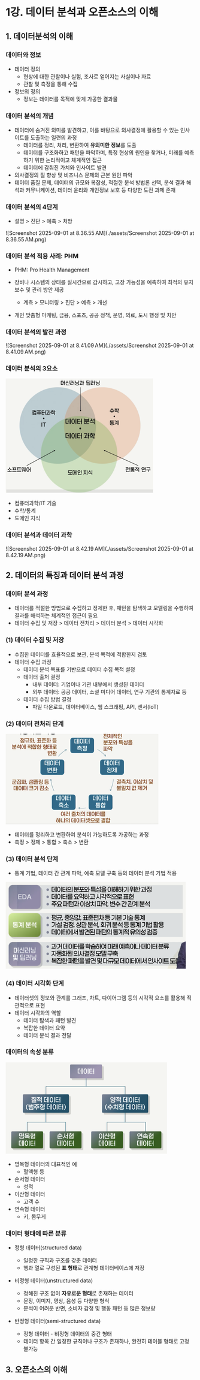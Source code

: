 # 1강. 데이터 분석과 오픈소스의 이해

## 1. 데이터분석의 이해

### 데이터와 정보

- 데이터 정의
  - 현상에 대한 관찰이나 실험, 조사로 얻어지는 사실이나 자료
  - 관찰 및 측정을 통해 수집
- 정보의 정의
  - 정보는 데이터를 목적에 맞게 가공한 결과물



### 데이터 분석의 개념

- 데이터에 숨겨진 의미를 발견하고, 이를 바탕으로 의사결정에 활용할 수 있는 인사이트를 도출하는 일련의 과정
  - 데이터를 정리, 처리, 변환하여 **유의미한 정보**를 도출
  - 데이터를 구조화하고 패턴을 파악하며, 특정 현상의 원인을 찾거나, 미래를 예측하기 위한 논리적이고 체계적인 접근
  - 데이터에 감춰진 가치와 인사이트 발견
- 의사결정의 질 향상 및 비즈니스 문제의 근본 원인 파악
- 데이터 품질 문제, 데이터의 규모와 복잡성, 적절한 분석 방법론 선택, 분석 결과 해석과 커뮤니케이션, 데이터 윤리와 개인정보 보호 등 다양한 도전 과제 존재



### 데이터 분석의 4단계

- 설명 > 진단 > 예측 > 처방

![Screenshot 2025-09-01 at 8.36.55 AM](./assets/Screenshot 2025-09-01 at 8.36.55 AM.png)



### 데이터 분석 적용 사례: PHM

- PHM: Pro Health Management
- 장비나 시스템의 상태를 실시간으로 감시하고, 고장 가능성을 예측하여 최적의 유지보수 및 관리 방안 제공
  - 계측 > 모니터링 > 진단 > 예측 > 개선

- 개인 맞춤형 마케팅, 금융, 스포츠, 공공 정책, 운영, 의료, 도시 행정 및 치안



### 데이터 분석의 발전 과정

![Screenshot 2025-09-01 at 8.41.09 AM](./assets/Screenshot 2025-09-01 at 8.41.09 AM.png)



### 데이터 분석의 3요소

<img src="./assets/Screenshot 2025-09-01 at 8.42.00 AM.png" alt="Screenshot 2025-09-01 at 8.42.00 AM" style="zoom:50%;" />

- 컴퓨터과학/IT 기술
- 수학/통계
- 도메인 지식



### 데이터 분석과 데이터 과학

![Screenshot 2025-09-01 at 8.42.19 AM](./assets/Screenshot 2025-09-01 at 8.42.19 AM.png)



## 2. 데이터의 특징과 데이터 분석 과정

### 데이터 분석 과정

- 데이터를 적절한 방법으로 수집하고 정제한 후, 패턴을 탐색하고 모델링을 수행하여 결과를 해석하는 체계적인 접근이 필요
- 데이터 수집 및 저장 > 데이터 전처리 > 데이터 분석 > 데이터 시각화



### (1) 데이터 수집 및 저장

- 수집한 데이터를 효율적으로 보관, 분석 목적에 적합한지 검토
- 데이터 수집 과정
  - 데이터 분석 목표를 기반으로 데이터 수집 목적 설정
  - 데이터 출처 결정
    - 내부 데이터: 기업이나 기관 내부에서 생성된 데이터
    - 외부 데이터: 공공 데이터, 소셜 미디어 데이터, 연구 기관의 통계자료 등
  - 데이터 수집 방법 결정
    - 파일 다운로드, 데이터베이스, 웹 스크래핑, API, 센서(IoT)



### (2) 데이터 전처리 단계

<img src="./assets/Screenshot 2025-09-01 at 8.45.55 AM.png" alt="Screenshot 2025-09-01 at 8.45.55 AM" style="zoom:50%;" />

- 데이터를 정리하고 변환하여 분석이 가능하도록 가공하는 과정
- 측정 > 정제 > 통합 > 축소 > 변환



### (3) 데이터 분석 단계

- 통계 기법, 데이터 간 관계 파악, 예측 모델 구축 등의 데이터 분석 기법 적용

<img src="./assets/Screenshot 2025-09-01 at 8.46.47 AM.png" alt="Screenshot 2025-09-01 at 8.46.47 AM" style="zoom:50%;" />



### (4) 데이터 시각화 단계

- 데이터셋의 정보와 관계를 그래프, 차트, 다이어그램 등의 시각적 요소를 활용해 직관적으로 표현
- 데이터 시각화의 역할
  - 데이터 탐색과 패턴 발견
  - 복잡한 데이터 요약
  - 데이터 분석 결과 전달



### 데이터의 속성 분류

<img src="./assets/Screenshot 2025-09-01 at 8.49.59 AM.png" alt="Screenshot 2025-09-01 at 8.49.59 AM" style="zoom:50%;" />

- 명목형 데이터의 대표적인 예
  - 혈액형 등
- 순서형 데이터
  - 성적
- 이산형 데이터
  - 고객 수
- 연속형 데이터
  - 키, 몸무게



### 데이터 형태에 따른 분류

- 정형 데이터(structured data)
  - 일정한 규칙과 구조를 갖춘 데이터
  - 행과 열로 구성된 **표 형태**로 관계형 데이터베이스에 저장
- 비정형 데이터(unstructured data)
  - 정해진 구조 없이 **자유로운 형태**로 존재하는 데이터
  - 문장, 이미지, 영상, 음성 등 다양한 형식
  - 분석이 어려운 반면, 소비자 감정 및 행동 패턴 등 많은 정보량

- 반정형 데이터(semi-structured data)
  - 정형 데이터 - 비정형 데이터의 중간 형태
  - 데이터 항목 간 일정한 규칙이나 구조가 존재하나, 완전히 테이블 형태로 고정 불가능



## 3. 오픈소스의 이해